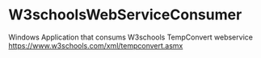 # W3schoolsWebServiceConsumer
Windows Application that consums W3schools TempConvert webservice https://www.w3schools.com/xml/tempconvert.asmx
